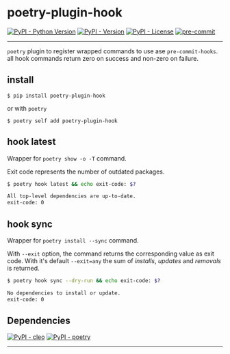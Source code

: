 # poetry-plugin-hook

[![PyPI - Python Version](https://img.shields.io/pypi/pyversions/poetry-plugin-hook)](https://pypi.org/project/poetry-plugin-hook/)
[![PyPI - Version](https://img.shields.io/pypi/v/poetry-plugin-hook)](https://pypi.org/project/poetry-plugin-hook/)
[![PyPI - License](https://img.shields.io/pypi/l/poetry-plugin-hook)](https://raw.githubusercontent.com/d-chris/poetry-plugin-hook/main/LICENSE)
[![pre-commit](https://img.shields.io/badge/pre--commit-enabled-brightgreen?logo=pre-commit)](https://raw.githubusercontent.com/d-chris/poetry-plugin-hook/main/.pre-commit-config.yaml)
<!-- [![PyPI - Downloads](https://img.shields.io/pypi/dm/poetry-plugin-hook)](https://pypi.org/project/poetry-plugin-hook/) -->
<!-- [![GitHub - Release](https://img.shields.io/github/v/tag/d-chris/poetry-plugin-hook?logo=github&label=github)](https://github.com/d-chris/poetry-plugin-hook) -->
<!-- [![GitHub - Pytest](https://img.shields.io/github/actions/workflow/status/d-chris/poetry-plugin-hook/pytest.yml?logo=github&label=pytest)](https://github.com/d-chris/poetry-plugin-hook/actions/workflows/pytest.yml) -->
<!-- [![GitHub - Page](https://img.shields.io/website?url=https%3A%2F%2Fd-chris.github.io%2Fpoetry-plugin-hook&up_message=pdoc&logo=github&label=documentation)](https://d-chris.github.io/poetry-plugin-hook) -->
<!-- [![codecov](https://codecov.io/gh/d-chris/poetry-plugin-hook/graph/badge.svg?token=U7I9FYMRSR)](https://codecov.io/gh/d-chris/poetry-plugin-hook) -->

---

`poetry` plugin to register wrapped commands to use ase `pre-commit-hooks`. all hook commands return zero on success and non-zero on failure.

## install

```shell
$ pip install poetry-plugin-hook
```

or with `poetry`

```shell
$ poetry self add poetry-plugin-hook
```

## hook latest

Wrapper for `poetry show -o -T` command.

Exit code represents the number of outdated packages.

```bash
$ poetry hook latest && echo exit-code: $?

All top-level dependencies are up-to-date.
exit-code: 0
```

## hook sync

Wrapper for `poetry install --sync` command.

With `--exit` option, the command returns the corresponding value as exit code. With it's default `--exit=any` the sum of *installs*, *updates* and *removals* is returned.

```bash
$ poetry hook sync --dry-run && echo exit-code: $?

No dependencies to install or update.
exit-code: 0
```

## Dependencies

[![PyPI - cleo](https://img.shields.io/pypi/v/cleo?logo=pypi&logoColor=white&label=cleo)](https://pypi.org/project/cleo/)
[![PyPI - poetry](https://img.shields.io/pypi/v/poetry?logo=poetry&logoColor=white&label=poetry)](https://pypi.org/project/poetry/)

---
